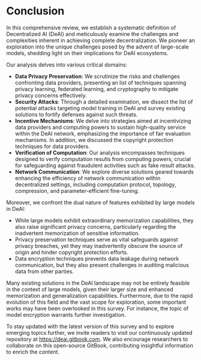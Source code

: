 # Conclusion

In this comprehensive review, we establish a systematic definition of Decentralized AI (DeAI) and meticulously examine the challenges and complexities inherent in achieving complete decentralization. We pioneer an exploration into the unique challenges posed by the advent of large-scale models, shedding light on their implications for DeAI ecosystems.

Our analysis delves into various critical domains:

* **Data Privacy Preservation**: We scrutinize the risks and challenges confronting data providers, presenting an list of techniques spanning privacy learning, federated learning, and cryptography to mitigate privacy concerns effectively.
* **Security Attacks**: Through a detailed examination, we dissect the list of potential attacks targeting model training in DeAI and survey existing solutions to fortify defenses against such threats.
* **Incentive Mechanisms**: We delve into strategies aimed at incentivizing data providers and computing powers to sustain high-quality service within the DeAI network, emphasizing the importance of fair evaluation mechanisms. In addition, we discussed the copyright protection techniques for data providers.
* **Verification of Computation**: Our analysis encompasses techniques designed to verify computation results from computing powers, crucial for safeguarding against fraudulent activities such as fake result attacks.
* **Network Communication**: We explore diverse solutions geared towards enhancing the efficiency of network communication within decentralized settings, including computation protocol, topology, compression, and parameter-efficient fine-tuning.

Moreover, we confront the dual nature of features exhibited by large models in DeAI:

* While large models exhibit extraordinary memorization capabilities, they also raise significant privacy concerns, particularly regarding the inadvertent memorization of sensitive information.
* &#x20;Privacy preservation techniques serve as vital safeguards against privacy breaches, yet they may inadvertently obscure the source of origin and hinder copyright protection efforts.
* Data encryption techniques prevents data leakage during network communication, but they also present challenges in auditing malicious data from other parties.

Many existing solutions in the DeAI landscape may not be entirely feasible in the context of large models, given their larger size and enhanced memorization and generalization capabilities. Furthermore, due to the rapid evolution of this field and the vast scope for exploration, some important works may have been overlooked in this survey. For instance, the topic of model encryption warrants further investigation.

To stay updated with the latest version of this survey and to explore emerging topics further, we invite readers to visit our continuously updated repository at https://deai.gitbook.com. We also encourage researchers to collaborate on this open-source GitBook, contributing insightful information to enrich the content.
